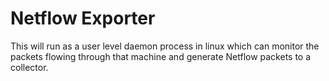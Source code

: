 # Netflow Exporter

This will run as a user level daemon process in linux which can monitor the packets flowing through that machine and generate Netflow packets to a collector.
